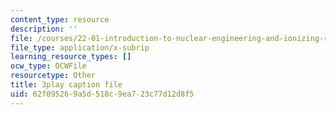 ```yaml
---
content_type: resource
description: ''
file: /courses/22-01-introduction-to-nuclear-engineering-and-ionizing-radiation-fall-2016/62f095269a5d518c9ea723c77d12d8f5_3yqpirzxudw.vtt
file_type: application/x-subrip
learning_resource_types: []
ocw_type: OCWFile
resourcetype: Other
title: 3play caption file
uid: 62f09526-9a5d-518c-9ea7-23c77d12d8f5
---
```

